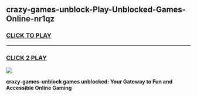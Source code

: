 
## crazy-games-unblock-Play-Unblocked-Games-Online-nr1qz
<h3>
<a href="https://premium76.site?title=crazy-games-unblock&ref=25A">CLICK TO PLAY</a></h3>
<hr>

<h3>
<a href="https://premium76.site?title=crazy-games-unblock&ref=25A">CLICK 2 PLAY</a>
  
</h3>

<a href="https://premium76.site?title=crazy-games-unblock&ref=25A"><img src="https://clearcache.store/games.png"></a>


**crazy-games-unblock games unblocked: Your Gateway to Fun and Accessible Online Gaming**
